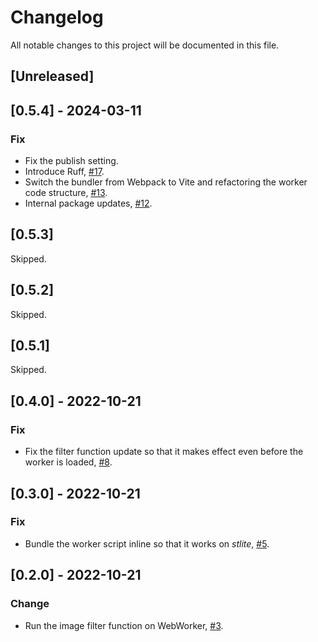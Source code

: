 # Changelog
All notable changes to this project will be documented in this file.

## [Unreleased]

## [0.5.4] - 2024-03-11

### Fix

- Fix the publish setting.
- Introduce Ruff, [#17](https://github.com/whitphx/streamlit-fesion/pull/17).
- Switch the bundler from Webpack to Vite and refactoring the worker code structure, [#13](https://github.com/whitphx/streamlit-fesion/pull/13).
- Internal package updates, [#12](https://github.com/whitphx/streamlit-fesion/pull/12).

## [0.5.3]

Skipped.

## [0.5.2]

Skipped.

## [0.5.1]

Skipped.

## [0.4.0] - 2022-10-21

### Fix

- Fix the filter function update so that it makes effect even before the worker is loaded, [#8](https://github.com/whitphx/streamlit-fesion/pull/8).

## [0.3.0] - 2022-10-21

### Fix

- Bundle the worker script inline so that it works on _stlite_, [#5](https://github.com/whitphx/streamlit-fesion/pull/5).

## [0.2.0] - 2022-10-21

### Change

- Run the image filter function on WebWorker, [#3](https://github.com/whitphx/streamlit-fesion/pull/3).
